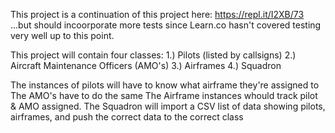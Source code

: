 This project is a continuation of this project here:
https://repl.it/I2XB/73
...but should incoorporate more tests since Learn.co hasn't covered
testing very well up to this point.

This project will contain four classes:
  1.) Pilots (listed by callsigns)
  2.) Aircraft Maintenance Officers (AMO's) 
  3.) Airframes
  4.) Squadron
  
The instances of pilots will have to know what airframe they're assigned to
The AMO's have to do the same
The Airframe instances whould track pilot & AMO assigned.
The Squadron will import a CSV list of data showing pilots, airframes, and push the correct data to the correct class

